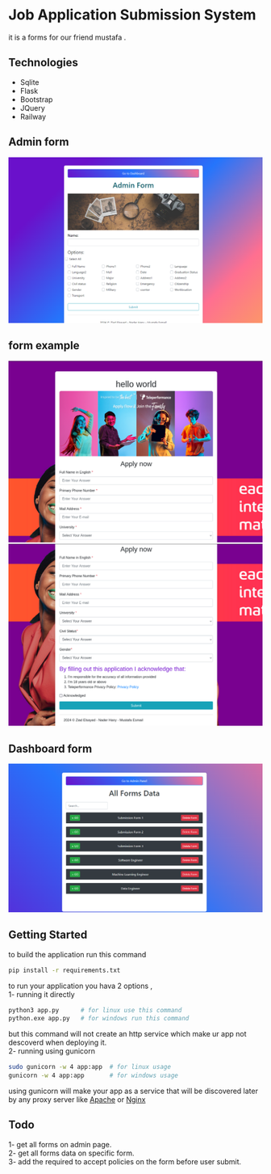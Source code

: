 # Job Application Submission System

it is a forms for our friend mustafa .

## Technologies

<ul>
<li>Sqlite</li>
<li>Flask</li>
<li>Bootstrap</li>
<li>JQuery</li>
<li>Railway</li>

</ul>

## Admin form

<img src="admin.png">

## form example

<img src="img2.png">
<img src="img3.png">

## Dashboard form

<img src="dashboard.png">

## Getting Started

to build the application run this command

```bash
pip install -r requirements.txt
```

to run your application you hava 2 options ,
<br>
1- running it directly

```bash
python3 app.py      # for linux use this command
python.exe app.py   # for windows run this command
```

but this command will not create an http service which make ur app not descoverd when deploying it.
<br>
2- running using gunicorn

```bash
sudo gunicorn -w 4 app:app  # for linux usage
gunicorn -w 4 app:app       # for windows usage
```

using gunicorn will make your app as a service that will be discovered later by any proxy server like <a href="https://httpd.apache.org/">Apache</a> or <a href="https://nginx.org/en/">Nginx</a>

## Todo

1- get all forms on admin page.<br>
2- get all forms data on specific form.<br>
3- add the required to accept policies on the form before user submit.<br>
